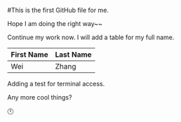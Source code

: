 #This is the first GitHub file for me.

Hope I am doing the right way~~

Continue my work now. I will add a table for my full name.

First Name | Last Name
------------ | -------------
Wei | Zhang


Adding a test for terminal access.

Any more cool things?

:clock12:
